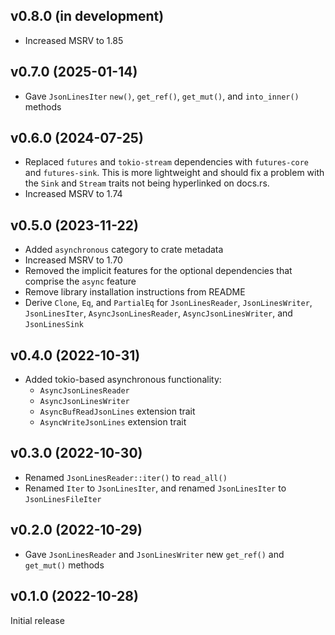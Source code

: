 v0.8.0 (in development)
-----------------------
- Increased MSRV to 1.85

v0.7.0 (2025-01-14)
-------------------
- Gave `JsonLinesIter` `new()`, `get_ref()`, `get_mut()`, and `into_inner()` methods

v0.6.0 (2024-07-25)
-------------------
- Replaced `futures` and `tokio-stream` dependencies with `futures-core` and
  `futures-sink`.  This is more lightweight and should fix a problem with the
  `Sink` and `Stream` traits not being hyperlinked on docs.rs.
- Increased MSRV to 1.74

v0.5.0 (2023-11-22)
-------------------
- Added `asynchronous` category to crate metadata
- Increased MSRV to 1.70
- Removed the implicit features for the optional dependencies that comprise the
  `async` feature
- Remove library installation instructions from README
- Derive `Clone`, `Eq`, and `PartialEq` for `JsonLinesReader`,
  `JsonLinesWriter`, `JsonLinesIter`, `AsyncJsonLinesReader`,
  `AsyncJsonLinesWriter`, and `JsonLinesSink`

v0.4.0 (2022-10-31)
-------------------
- Added tokio-based asynchronous functionality:
    - `AsyncJsonLinesReader`
    - `AsyncJsonLinesWriter`
    - `AsyncBufReadJsonLines` extension trait
    - `AsyncWriteJsonLines` extension trait

v0.3.0 (2022-10-30)
-------------------
- Renamed `JsonLinesReader::iter()` to `read_all()`
- Renamed `Iter` to `JsonLinesIter`, and renamed `JsonLinesIter` to
  `JsonLinesFileIter`

v0.2.0 (2022-10-29)
-------------------
- Gave `JsonLinesReader` and `JsonLinesWriter` new `get_ref()` and `get_mut()`
  methods

v0.1.0 (2022-10-28)
-------------------
Initial release
